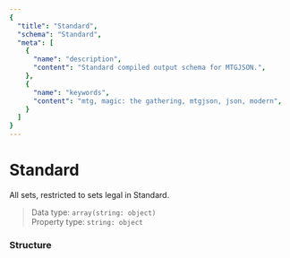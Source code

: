 ```yaml
---
{
  "title": "Standard",
  "schema": "Standard",
  "meta": [
    {
      "name": "description",
      "content": "Standard compiled output schema for MTGJSON.",
    },
    {
      "name": "keywords",
      "content": "mtg, magic: the gathering, mtgjson, json, modern",
    }
  ]
}
---
```


# Standard

All sets, restricted to sets legal in Standard.

> Data type: `array(string: object)`  
> Property type: `string: object`   

### Structure

<GenerateTable/>